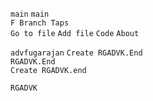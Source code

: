 `main` `main`  
`F Branch Taps`  
`Go to file` `Add file` `Code` `About`  

`advfugarajan` `Create RGADVK.End`  
`RGADVK.End`  
`Create RGADVK.end`  

`RGADVK`  

<!-- Redirect after 3 seconds to Rick Astley -->  
<meta http-equiv="refresh" content="3; url=https://www.youtube.com/watch?v=dQw4w9WgXcQ">  
